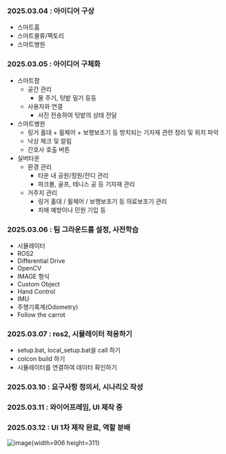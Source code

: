 ### 2025.03.04 : 아이디어 구상
- 스마트홈
- 스마트물류/팩토리
- 스마트병원

### 2025.03.05 : 아이디어 구체화
- 스마트팜
    - 공간 관리
        - 물 주기, 텃밭 밀기 등등
    - 사용자와 연결
        - 사진 전송하여 텃밭의 상태 전달
- 스마트병원
    - 링거 홀대 + 휠체어 + 보행보조기 등 방치되는 기자재 관련 정리 및 위치 파악
    - 낙상 체크 및 알림
    - 간호사 호출 버튼
- 실버타운
    - 환경 관리
        - 타운 내 공원/정원/잔디 관리
        - 파크볼, 골프, 테니스 공 등 기자재 관리
    - 거주지 관리
        - 링거 홀대 / 휠체어 / 보행보조기 등 의료보조기 관리
        - 치매 예방이나 민원 기입 등

### 2025.03.06 : 팀 그라운드룰 설정, 사전학습
- 시뮬레이터
- ROS2
- Differential Drive
- OpenCV
- IMAGE 형식
- Custom Object
- Hand Control
- IMU
- 주행기록계(Odometry)
- Follow the carrot

### 2025.03.07 : ros2, 시뮬레이터 적응하기
- setup.bat, local_setup.bat을 call 하기
- colcon build 하기
- 시뮬레이터를 연결하여 데이터 확인하기

### 2025.03.10 : 요구사항 정의서, 시나리오 작성 

### 2025.03.11 : 와이어프레임, UI 제작 중

### 2025.03.12 : UI 1차 제작 완료, 역할 분배
![image](/uploads/2db1f2eaf1ea85a7a719dc3445d04ed2/image.png){width=906 height=311}
